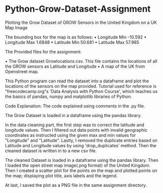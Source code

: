 # Python-Grow-Dataset-Assignment
Plotting the Grow Dataset of GROW Sensors in the United Kingdom on a UK Map Image

The bounding box for the map is as follows:
•	Longitude Min -10.592
•	Longitude Max 1.6848
•	Latitude Min 50.681
•	Latitude Max 57.985

The Provided files for the assignment:

•	The Grow dataset Growlocations.csv.  This file contains the locations of all the GROW sensors as Latitude and Longitude
•	A map of the UK from Openstreet map.

This Python program can read the dataset into a dataframe and plot the locations of the sensors on the map provided. Tutorial used for reference is "freecodecamp.org"s 'Data Analysis with Python Course', which teaches us the basics of pandas, numpy and matplotlib libraries of Python.

Code Explanation:
The code explained using comments in the .py file.

The Grow Dataset is loaded in a dataframe using the pandas library.

In the data cleaning part, the first step was to correct the latitude and longitude values. Then I filtered out data points with invalid geographic coordinates as instructed using the given max and min values for "Longitude" and "Latitude". Lastly, I removed the duplicate entries based on Latitude and Longitude values by using 'drop_duplicates' method. Then the cleaned dataset is written in to a new csv file.

The cleaned Dataset is loaded in a dataframe using the pandas library. Then I loaded the open street map image(.png format) of the United Kingdom. Then I created a scatter plot for the points on the map and plotted points on the map; displaying plot title, axis labels and the legend.

At last, I saved the plot as a PNG file in the same assignment directory. 
